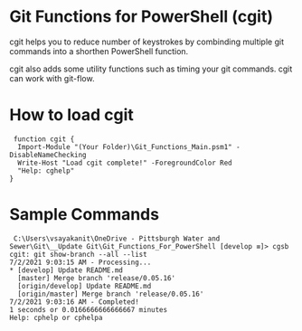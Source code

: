 # Git Functions for PowerShell (cgit)

cgit helps you to reduce number of keystrokes by combinding multiple git commands into a shorthen PowerShell function.

cgit also adds some utility functions such as timing your git commands. cgit can work with git-flow.

# How to load cgit
<pre><code> function cgit {
  Import-Module "(Your Folder)\Git_Functions_Main.psm1" -DisableNameChecking
  Write-Host "Load cgit complete!" -ForegroundColor Red 
  "Help: cghelp"
}
</code></pre>
# Sample Commands
<pre><code> C:\Users\vsayakanit\OneDrive - Pittsburgh Water and Sewer\Git\__Update Git\Git_Functions_For_PowerShell [develop ≡]> cgsb
cgit: git show-branch --all --list
7/2/2021 9:03:15 AM - Processing...
* [develop] Update README.md
  [master] Merge branch 'release/0.05.16'
  [origin/develop] Update README.md
  [origin/master] Merge branch 'release/0.05.16'
7/2/2021 9:03:16 AM - Completed!
1 seconds or 0.0166666666666667 minutes
Help: cphelp or cphelpa
</code></pre>
